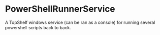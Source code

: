 PowerShellRunnerService
=======================

A TopShelf windows service (can be ran as a console) for running several powershell scripts back to back.
